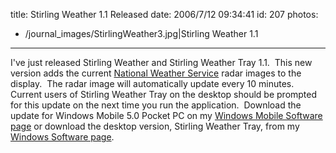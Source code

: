 title: Stirling Weather 1.1 Released
date: 2006/7/12 09:34:41
id: 207
photos:
- /journal_images/StirlingWeather3.jpg|Stirling Weather 1.1
---
I've just released Stirling Weather and Stirling Weather Tray 1.1.  This new version adds the current [National Weather Service](http://www.weather.gov) radar images to the display.  The radar image will automatically update every 10 minutes.  Current users of Stirling Weather Tray on the desktop should be prompted for this update on the next time you run the application.  Download the update for Windows Mobile 5.0 Pocket PC on my [Windows Mobile Software page](WindowsMobileSoftware.aspx) or download the desktop version, Stirling Weather Tray, from my [Windows Software page](Windows.aspx).